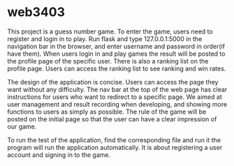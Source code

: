 # web3403
This project is a guess number game. To enter the game, users need to register and login in to play. Run flask and type 127.0.0.1:5000 in the navigation bar in the browser, and enter username and password in order(if have them). When users login in and play games the result will be posted to the profile page of the specific user. There is also a ranking list on the profile page. Users can access the ranking list to see ranking and win rates.

The design of the application is concise. Users can access the page they want without any difficulty. The nav bar at the top of the web page has clear instructions for users who want to redirect to a specific page. We aimed at user management and result recording when developing, and showing more functions to users as simply as possible. The rule of the game will be posted on the initial page so that the user can have a clear impression of our game.

To run the test of the application, find the corresponding file and run it the program will run the application automatically. It is about registering a user account and signing in to the game.


